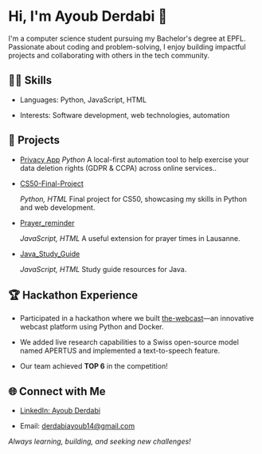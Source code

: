 # Hi, I'm Ayoub Derdabi 👋

I'm a computer science student pursuing my Bachelor's degree at EPFL. Passionate about coding and problem-solving, I enjoy building impactful projects and collaborating with others in the tech community.

## 🧑‍💻 Skills

* Languages: Python, JavaScript, HTML

* Interests: Software development, web technologies, automation

## 🚀 Projects

* [Privacy App](https://www.google.com/search?q=https://github.com/Derdev74/Privacy-App) <!-- Assuming this is the link, please update if incorrect -->
  *Python* <!-- Placeholder languages, please update -->
   A local-first automation tool to help exercise your data deletion rights (GDPR & CCPA) across online services..

* [CS50-Final-Project](https://github.com/Derdev74/CS50-Final-Project)

  *Python, HTML* Final project for CS50, showcasing my skills in Python and web development.

* [Prayer_reminder](https://github.com/Derdev74/Prayer_reminder)

  *JavaScript, HTML* A useful extension for prayer times in Lausanne.

* [Java_Study_Guide](https://github.com/Derdev74/Java_Study_Guide)

  *JavaScript, HTML* Study guide resources for Java.

## 🏆 Hackathon Experience

* Participated in a hackathon where we built [the-webcast](https://github.com/maliknie/the-webcast)—an innovative webcast platform using Python and Docker.

* We added live research capabilities to a Swiss open-source model named APERTUS and implemented a text-to-speech feature.

* Our team achieved **TOP 6** in the competition!

## 🌐 Connect with Me

* [LinkedIn: Ayoub Derdabi](https://www.linkedin.com/in/ayoub-derdabi)

* Email: derdabiayoub14@gmail.com

*Always learning, building, and seeking new challenges!*
